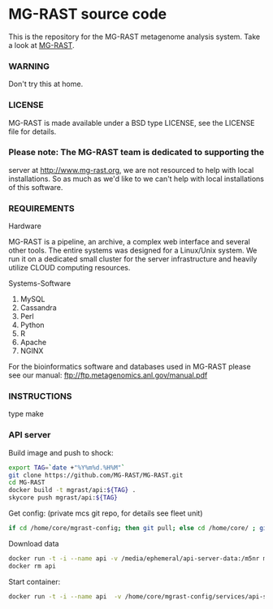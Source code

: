 MG-RAST source code 
===================

This is the repository for the MG-RAST metagenome analysis system.
Take a look at [MG-RAST](http://www.mg-rast.org).

### WARNING
Don't try this at home.

### LICENSE
MG-RAST is made available under a BSD type LICENSE, see the LICENSE
file for details.

### Please note: The MG-RAST team is dedicated to supporting the
server at http://www.mg-rast.org, we are not resourced to help
with local installations. So as much as we'd like to we can't help
with local installations of this software.

### REQUIREMENTS 

Hardware 

MG-RAST is a pipeline, an archive, a complex
web interface and several other tools. The entire systems was designed
for a Linux/Unix system. We run it on a dedicated small cluster for
the server infrastructure and heavily utilize CLOUD computing
resources.

Systems-Software

1. MySQL
2. Cassandra
3. Perl
4. Python
5. R
6. Apache
7. NGINX

For the bioinformatics software and databases used in MG-RAST please see our manual:
ftp://ftp.metagenomics.anl.gov/manual.pdf


### INSTRUCTIONS 
type make

### API server

Build image and push to shock:
```bash
export TAG=`date +"%Y%m%d.%H%M"`
git clone https://github.com/MG-RAST/MG-RAST.git
cd MG-RAST
docker build -t mgrast/api:${TAG} .
skycore push mgrast/api:${TAG}

```

Get config: (private mcs git repo, for details see fleet unit)
```bash
if cd /home/core/mgrast-config; then git pull; else cd /home/core/ ; git clone git@git.mcs.anl.gov:mgrast-config.git ; fi
```

Download data
```bash
docker run -t -i --name api -v /media/ephemeral/api-server-data:/m5nr mgrast/api /MG-RAST/bin/download_m5nr_blast.sh
docker rm api
```

Start container:
```bash
docker run -t -i --name api  -v /home/core/mgrast-config/services/api-server:/api-server-conf -v /media/ephemeral/api-server-data:/m5nr -p 80:80 mgrast/api /usr/local/apache2/bin/httpd -DFOREGROUND -f /MG-RAST/conf/httpd.conf
```

